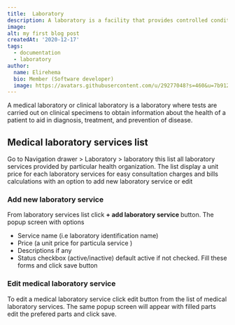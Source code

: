 ```yaml
---
title:  Laboratory
description: A laboratory is a facility that provides controlled conditions in which scientific or technological research, experiments, and measurement may be perfomed.
image: 
alt: my first blog post
createdAt: '2020-12-17'
tags:
  - documentation
  - laboratory
author:
  name: Elirehema
  bio: Member (Software developer)
  image: https://avatars.githubusercontent.com/u/29277048?s=460&u=7b9129df86f037dc4fb021e22ecbf252f308e688&v=4
---
```


A medical laboratory or clinical laboratory is a laboratory where tests are carried out on clinical specimens to obtain information about the health of a patient to aid in diagnosis, treatment, and prevention of disease. 

## Medical laboratory services list
Go to Navigation drawer > Laboratory > laboratory this list all laboratory services provided by particular health organization. The list display a unit price for each laboratory services for easy consultation charges and bills calculations with an option to add new laboratory service or edit <c-image src="laboratory.png" alt="Laboratory services list"></c-image>


### Add new laboratory service
From laboratory services list click <strong class="button">+ add laboratory service </strong> button. The popup screen with options 
- Service name (i.e laboratory identification name) 
- Price (a unit price for particula service )
- Descriptions if any
- Status checkbox (active/inactive) default active if not checked.
Fill these forms and click save button <c-image src="create_lab-service.png" alt="Create laboratory service"></c-image>

### Edit medical laboratory service
To edit a medical laboratory service click edit button  <icon icon="pencil"></icon> from the list of medical laboratory services. The same popup screen will appear with filled parts edit the prefered parts and click save. 
